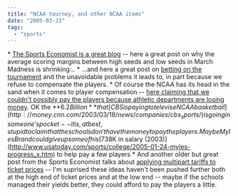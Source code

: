 ```yaml
---
title: "NCAA tourney, and other NCAA items"
date: "2005-03-23"
tags: 
  - "sports"
---
```


\* [The Sports Economist is a great blog](http://thesportseconomist.com/archive/2005_03_01__arch_file.htm#111152493428542982) -- here a great post on why the average scoring margins between high seeds and low seeds in March Madness is shrinking... \* ...and here a great post on [betting on the tournament](http://thesportseconomist.com/archive/2005_03_01__arch_file.htm#111124585303190595) and the unavoidable problems it leads to, in part because we refuse to compensate the players. \* Of course the NCAA has its head in the sand when it comes to player compensation -- [here claiming that we couldn't possibly pay the players because athletic departments are losing money](http://feeds.feedburner.com/fanblogs?m=1326). OK the **$6.2 Billion** that [CBS is paying to televise NCAA basketball](http://money.cnn.com/2003/03/18/news/companies/cbs_sports/) is going in someone's pocket -- it is, at best, stupid to claim that the schools don't have the money to pay the players. Maybe Myles Brand could give up some of his [$738K in salary (2003)](http://www.usatoday.com/sports/college/2005-01-24-myles-progress_x.htm) to help pay a few players \* And another older but great post from the Sports Economist talks about [applying multipart tariffs to ticket prices](http://thesportseconomist.com/archive/2005_02_01__arch_file.htm#110803672428396331) -- I'm suprised these ideas haven't been pushed further both at the high end of ticket prices and at the low end -- maybe if the schools managed their yields better, they could afford to pay the players a little.
